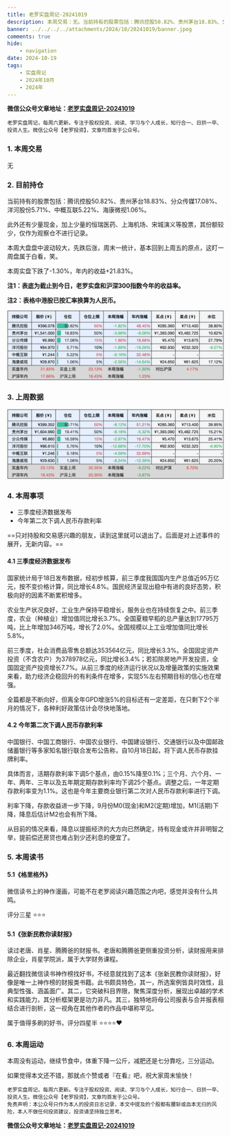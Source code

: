 ```yaml
---
title: 老罗实盘周记-20241019
description: 本周交易：无。当前持有的股票包括：腾讯控股50.82%、贵州茅台18.83%、分众传媒17.08%、洋河股份5.71%、中概互联5.22%、海康微视1.06%。此外还有少量现金，加上少量的恒瑞医药、上海机场、宋城演义等股票，其份额较少，仅作为观察仓不进行记录。本周大盘盘中波动较大，先跌后涨，周末一统计，基本回到上周五的原点，这盯一周盘属于白看，笑。本周实盘下跌了-1.30%，年内的收益+21.83%。
banner: ../../../../attachments/2024/10/20241019/banner.jpeg
comments: true
hide:
    - navigation
date: 2024-10-19
tags:
    - 实盘周记
    - 2024年10月
    - 2024年
---
```


__微信公众号文章地址：[老罗实盘周记-20241019](https://mp.weixin.qq.com/s/tgk7sFStF5pEk8GPjSUcVg)__

```
老罗实盘周记，每周六更新。专注于股权投资、阅读、学习与个人成长，知行合一、日拱一卒、投资人生。微信公众号【老罗投资】，文章均首发于公众号。
```

### 1. 本周交易

无

### 2. 目前持仓

当前持有的股票包括：腾讯控股50.82%、贵州茅台18.83%、分众传媒17.08%、洋河股份5.71%、中概互联5.22%、海康微视1.06%。

此外还有少量现金，加上少量的恒瑞医药、上海机场、宋城演义等股票，其份额较少，仅作为观察仓不进行记录。

本周大盘盘中波动较大，先跌后涨，周末一统计，基本回到上周五的原点，这盯一周盘属于白看，笑。

本周实盘下跌了<span class="green">-1.30%</span>，年内的收益<span class="red">+21.83%</span>。

**注1：表底为截止到今日，老罗实盘和沪深300指数今年的收益率。**

**注2：表格中港股已按汇率换算为人民币。**

![目前持仓](../../../attachments/2024/10/20241019/1.jpg)

### 3. 上周数据

![上周数据](../../../attachments/2024/10/20241019/2.jpg)

### 4. 本周事项

+ 三季度经济数据发布
+ 今年第二次下调人民币存款利率

==只对持股和交易感兴趣的朋友，读到这里就可以退出了。后面是对上述事件的展开，无新内容。==

#### 4.1 三季度经济数据发布

国家统计局于18日发布数据，经初步核算，前三季度我国国内生产总值近95万亿元，按不变价格计算，同比增长4.8%。国民经济呈现出稳中有进的良好态势，积极向好的因素不断累积增多。

农业生产状况良好，工业生产保持平稳增长，服务业也在持续恢复之中。前三季度，农业（种植业）增加值同比增长3.7%。全国夏粮早稻的总产量达到17795万吨，比上年增加346万吨，增长了2.0%。全国规模以上工业增加值同比增长5.8%。

前三季度，社会消费品零售总额达353564亿元，同比增长3.3%。全国固定资产投资（不含农户）为378978亿元，同比增长3.4%；若扣除房地产开发投资，全国固定资产投资增长7.7%。从前三季度的经济运行状况以及增量政策的实施效果来看，助力经济企稳回升的有利条件在增多，实现5%左右预期目标的信心也在增强。

全篇都是不断向好，但离全年GPD增涨5%的目标还有一定差距，在只剩下2个半月的情况下，各种利好政策估计会尽快地落地。

#### 4.2 今年第二次下调人民币存款利率

中国银行、中国工商银行、中国农业银行、中国建设银行、交通银行以及中国邮政储蓄银行等多家知名银行联合发布公告称，自10月18日起，将下调人民币存款挂牌利率。

具体而言，活期存款利率下调5个基点，由0.15%降至0.1%；三个月、六个月、一年、两年、三年以及五年期定期存款利率均下调25个基点。调整之后，一年定期存款利率变为1.1%。这也是今年主要商业银行第二次对人民币存款利率进行下调。

利率下降，存款收益进一步下降，9月份M0(现金)和M2(定期)增加，M1(活期)下降，降息后估计M2也会有所下降。

从目前的情况来看，降息以提振经济的大方向已然确定，持有现金或许并非明智之举，提前偿还房贷也难占到少还利息的便宜了。

### 5. 本周读书

#### 5.1《格里格外》

微信读书上的神作漫画，可能不在老罗阅读兴趣范围之内吧，感觉并没有什么共鸣。

评分三星 ⭐️⭐️⭐️

#### 5.1《张新民教你读财报》

读过老唐、肖星、腾腾爸的财报书。老唐和腾腾爸更侧重投资分析，读财报用来排除企业，肖星学院派，属于大学财务课程。

最近翻找微信读书神作榜找好书，不经意就找到了这本《张新民教你读财报》，好像是唯一上神作榜的财报类书籍。此书颇具特色，其一，所选案例皆具时效性，且典型性强、涵盖面广。其二，它突破科目界限，聚焦深度分析，展现出卓越的学术和实践能力，其分析框架更是功力非凡。其三，独特地将母公司报表与合并报表相结合进行剖析，这一视角在其他作者的作品中堪称罕见。

属于值得多刷的好书，评分四星半 ⭐️⭐️⭐️⭐️❤️

### 6. 本周运动

本周没有运动，继续节食中，体重下降一公斤，减肥还是七分靠吃，三分运动。

如果觉得本文还不错，那就点个赞或者『在看』吧，祝大家周末愉快！

```
老罗实盘周记，每周六更新。专注于股权投资、阅读、学习与个人成长，知行合一、日拱一卒、投资人生。微信公众号【老罗投资】，文章均首发于公众号。
免责声明：本公众号只作为本人的投资日志记录，本文中提及的个股都有腰斩或血本无归的风险，本人不做任何投资建议，投资请坚持独立思考。
```

__微信公众号文章地址：[老罗实盘周记-20241019](https://mp.weixin.qq.com/s/tgk7sFStF5pEk8GPjSUcVg)__